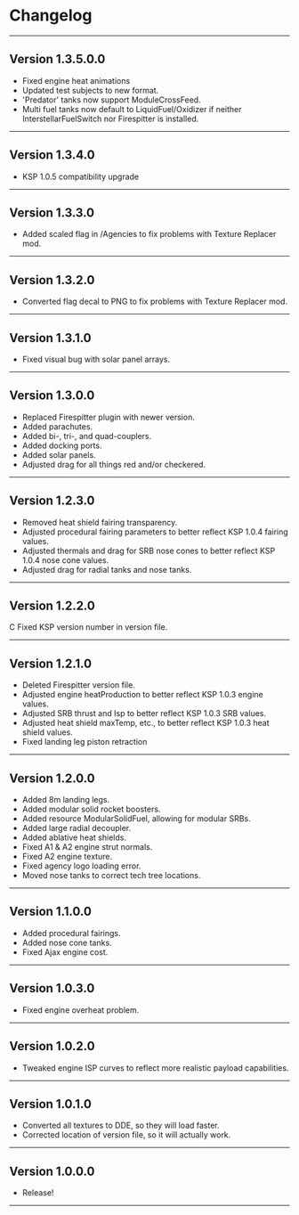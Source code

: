 # Changelog

---

## Version 1.3.5.0.0

* Fixed engine heat animations
* Updated test subjects to new format.
* 'Predator' tanks now support ModuleCrossFeed.
* Multi fuel tanks now default to LiquidFuel/Oxidizer if neither InterstellarFuelSwitch nor Firespitter is installed.

---

## Version 1.3.4.0

* KSP 1.0.5 compatibility upgrade

---

## Version 1.3.3.0

* Added scaled flag in /Agencies to fix problems with Texture Replacer mod.

---

## Version 1.3.2.0

* Converted flag decal to PNG to fix problems with Texture Replacer mod.

---

## Version 1.3.1.0

* Fixed visual bug with solar panel arrays.

---

## Version 1.3.0.0

* Replaced Firespitter plugin with newer version.
* Added parachutes.
* Added bi-, tri-, and quad-couplers.
* Added docking ports.
* Added solar panels.
* Adjusted drag for all things red and/or checkered.

---

## Version 1.2.3.0

* Removed heat shield fairing transparency.
* Adjusted procedural fairing parameters to better reflect KSP 1.0.4 fairing values.
* Adjusted thermals and drag for SRB nose cones to better reflect KSP 1.0.4 nose cone values.
* Adjusted drag for radial tanks and nose tanks.

---

## Version 1.2.2.0

C Fixed KSP version number in version file.

---

## Version 1.2.1.0

* Deleted Firespitter version file.
* Adjusted engine heatProduction to better reflect KSP 1.0.3 engine values.
* Adjusted SRB thrust and Isp to better reflect KSP 1.0.3 SRB values.
* Adjusted heat shield maxTemp, etc., to better reflect KSP 1.0.3 heat shield values.
* Fixed landing leg piston retraction

---

## Version 1.2.0.0

* Added 8m landing legs.
* Added modular solid rocket boosters.
* Added resource ModularSolidFuel, allowing for modular SRBs.
* Added large radial decoupler.
* Added ablative heat shields.
* Fixed A1 & A2 engine strut normals.
* Fixed A2 engine texture.
* Fixed agency logo loading error.
* Moved nose tanks to correct tech tree locations.

---

## Version 1.1.0.0

* Added procedural fairings.
* Added nose cone tanks.
* Fixed Ajax engine cost.

---

## Version 1.0.3.0

* Fixed engine overheat problem.

---

## Version 1.0.2.0

* Tweaked engine ISP curves to reflect more realistic payload capabilities.

---

## Version 1.0.1.0

* Converted all textures to DDE, so they will load faster.
* Corrected location of version file, so it will actually work.

---

## Version 1.0.0.0

* Release!

---

